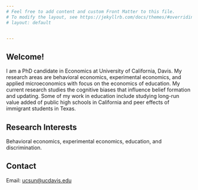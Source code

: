 ```yaml
---
# Feel free to add content and custom Front Matter to this file.
# To modify the layout, see https://jekyllrb.com/docs/themes/#overriding-theme-defaults
# layout: default


---
```


## Welcome!

I am a PhD candidate in Economics at University of California, Davis. My research areas are behavioral economics, experimental economics, and applied microeconomics with focus on the economics of education. My current research studies the cognitive
biases that influence belief formation and updating. Some of my work in education include studying long-run value added of public high schools in California and peer effects of immigrant students in Texas. 


## Research Interests
Behavioral economics, experimental economics, education, and discrimination.


## Contact
Email: <ucsun@ucdavis.edu>
